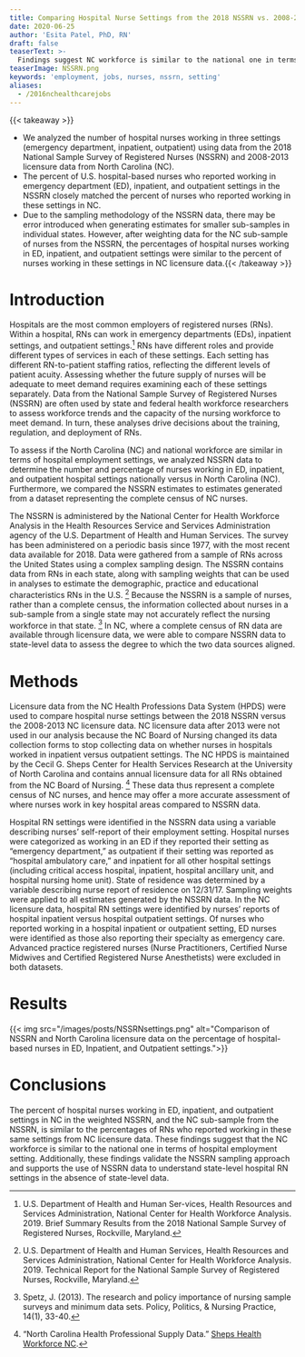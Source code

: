 ```yaml
---
title: Comparing Hospital Nurse Settings from the 2018 NSSRN vs. 2008-2013 North Carolina Licensure Data
date: 2020-06-25
author: 'Esita Patel, PhD, RN'
draft: false
teaserText: >-
  Findings suggest NC workforce is similar to the national one in terms of hospital employment setting.
teaserImage: NSSRN.png
keywords: 'employment, jobs, nurses, nssrn, setting'
aliases:
  - /2016nchealthcarejobs
---
```


{{< takeaway >}}
* We analyzed the number of hospital nurses working in three settings (emergency department, inpatient, outpatient) using data from the 2018 National Sample Survey of Registered Nurses (NSSRN) and 2008-2013 licensure data from North Carolina (NC).
* The percent of U.S. hospital-based nurses who reported working in emergency department (ED), inpatient, and outpatient settings in the NSSRN closely matched the percent of nurses who reported working in these settings in NC.
*  Due to the sampling methodology of the NSSRN data, there may be error introduced when generating estimates for smaller sub-samples in individual states. However, after weighting data for the NC sub-sample of nurses from the NSSRN, the percentages of hospital nurses working in ED, inpatient, and outpatient settings were similar to the percent of nurses working in these settings in NC licensure data.{{< /takeaway >}}

# Introduction
Hospitals are the most common employers of registered nurses (RNs). Within a hospital, RNs can work in emergency departments (EDs), inpatient settings, and outpatient settings.[^1] RNs have different roles and provide different types of services in each of these settings. Each setting has different RN-to-patient staffing ratios, reflecting the different levels of patient acuity. Assessing whether the future supply of nurses will be adequate to meet demand requires examining each of these settings separately. Data from the National Sample Survey of Registered Nurses (NSSRN) are often used by state and federal health workforce researchers to assess workforce trends and the capacity of the nursing workforce to meet demand.  In turn, these analyses drive decisions about the training, regulation, and deployment of RNs.

To assess if the North Carolina (NC) and national workforce are similar in terms of hospital employment settings, we analyzed NSSRN data to determine the number and percentage of nurses working in ED, inpatient, and outpatient hospital settings nationally versus in North Carolina (NC). Furthermore, we compared the NSSRN estimates to estimates generated from a dataset representing the complete census of NC nurses.

The NSSRN is administered by the National Center for Health Workforce Analysis in the Health Resources Service and Services Administration agency of the U.S. Department of Health and Human Services. The survey has been administered on a periodic basis since 1977, with the most recent data available for 2018. Data were gathered from a sample of RNs across the United States using a complex sampling design. The NSSRN contains data from RNs in each state, along with sampling weights that can be used in analyses to estimate the demographic, practice and educational characteristics RNs in the U.S. [^2] Because the NSSRN is a sample of nurses, rather than a complete census, the information collected about nurses in a sub-sample from a single state may not accurately reflect the nursing workforce in that state. [^3] In NC, where a complete census of  RN data are available through licensure data, we were able to compare NSSRN data to state-level data to assess the degree to which the two data sources aligned.

# Methods
Licensure data from the NC Health Professions Data System (HPDS) were used to compare hospital nurse settings between the 2018 NSSRN versus the 2008-2013 NC licensure data. NC licensure data after 2013 were not used in our analysis because the NC Board of Nursing changed its data collection forms to stop collecting data on whether nurses in hospitals worked in inpatient versus outpatient settings. The NC HPDS is maintained by the Cecil G. Sheps Center for Health Services Research at the University of North Carolina and contains annual licensure data for all RNs obtained from the NC Board of Nursing. [^4] These data thus represent a complete census of NC nurses, and hence may offer a more accurate assessment of where nurses work in key hospital areas compared to NSSRN data.

Hospital RN settings were identified in the NSSRN data using a variable describing nurses’ self-report of their employment setting. Hospital nurses were categorized as working in an ED if they reported their setting as “emergency department,” as outpatient if their setting was reported as “hospital ambulatory care,” and inpatient for all other hospital settings (including critical access hospital, inpatient, hospital ancillary unit, and hospital nursing home unit). State of residence was determined by a variable describing nurse report of residence on 12/31/17. Sampling weights were applied to all estimates generated by the NSSRN data. In the NC licensure data, hospital RN settings were identified by nurses’ reports of hospital inpatient versus hospital outpatient settings. Of nurses who reported working in a hospital inpatient or outpatient setting, ED nurses were identified as those also reporting their specialty as emergency care. Advanced practice registered nurses (Nurse Practitioners, Certified Nurse Midwives and Certified Registered Nurse Anesthetists) were excluded in both datasets.

# Results
{{< img src="/images/posts/NSSRNsettings.png" alt="Comparison of NSSRN and North Carolina licensure data on the percentage of hospital-based nurses in ED, Inpatient, and Outpatient settings.">}}

# Conclusions
The percent of hospital nurses working in ED, inpatient, and outpatient settings in NC in the weighted NSSRN, and the NC sub-sample from the NSSRN, is similar to the percentages of RNs who reported working in these same settings from NC licensure data. These findings suggest that the NC workforce is similar to the national one in terms of hospital employment setting. Additionally, these findings validate the NSSRN sampling approach and supports the use of NSSRN data to understand state-level hospital RN settings in the absence of state-level data.    

[^1]: U.S. Department of Health and Human Ser-vices, Health Resources and Services Administration, National Center for Health Workforce Analysis. 2019. Brief Summary Results from the 2018 National Sample Survey of Registered Nurses, Rockville, Maryland.
[^2]:	U.S. Department of Health and Human Services, Health Resources and Services Administration, National Center for Health Workforce Analysis. 2019. Technical Report for the National Sample Survey of Registered Nurses, Rockville, Maryland.
[^3]:	Spetz, J. (2013). The research and policy importance of nursing sample surveys and minimum data sets. Policy, Politics, & Nursing Practice, 14(1), 33-40.
[^4]:	“North Carolina Health Professional Supply Data.” [Sheps Health Workforce NC](https://nchealthworkforce.unc.edu/supply/).
